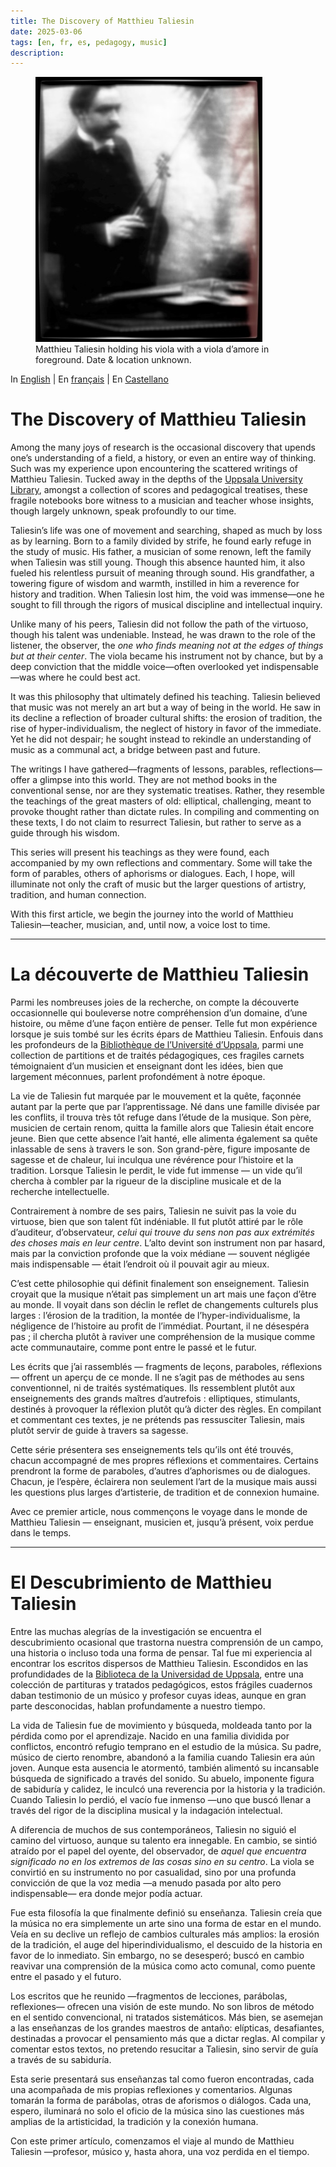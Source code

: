```yaml
---
title: The Discovery of Matthieu Taliesin
date: 2025-03-06
tags: [en, fr, es, pedagogy, music]
description: 
---
```


<figure>
<img src="/assets/img/matthieu-t.jpg" alt="Matthieu Taliesin, date and location unknown.">
<figcaption>Matthieu Taliesin holding his viola with a viola d’amore in foreground. Date & location unknown.</figcaption>
</figure>

In <a id="user-content-the-discovery-of-matthieu-taliesin" class="anchor" aria-label="Permalink: The Discovery of Matthieu Taliesin" href="#the-discovery-of-matthieu-taliesin">English</a> | En <a id="user-content-la-découverte-de-matthieu-taliesin" class="anchor" aria-label="Permalink: La découverte de Matthieu Taliesin" href="#la-découverte-de-matthieu-taliesin">français</a> | En <a id="user-content-el-descubrimiento-de-matthieu-taliesin" class="anchor" aria-label="Permalink: El Descubrimiento de Matthieu Taliesin" href="#el-descubrimiento-de-matthieu-taliesin">Castellano</a>
# The Discovery of Matthieu Taliesin

Among the many joys of research is the occasional discovery that upends one’s understanding of a field, a history, or even an entire way of thinking. Such was my experience upon encountering the scattered writings of Matthieu Taliesin. Tucked away in the depths of the [Uppsala University Library](https://en.wikipedia.org/wiki/Uppsala_University_Library), amongst a collection of scores and pedagogical treatises, these fragile notebooks bore witness to a musician and teacher whose insights, though largely unknown, speak profoundly to our time.

Taliesin’s life was one of movement and searching, shaped as much by loss as by learning. Born to a family divided by strife, he found early refuge in the study of music. His father, a musician of some renown, left the family when Taliesin was still young. Though this absence haunted him, it also fueled his relentless pursuit of meaning through sound. His grandfather, a towering figure of wisdom and warmth, instilled in him a reverence for history and tradition. When Taliesin lost him, the void was immense—one he sought to fill through the rigors of musical discipline and intellectual inquiry.

Unlike many of his peers, Taliesin did not follow the path of the virtuoso, though his talent was undeniable. Instead, he was drawn to the role of the listener, the observer, the *one who finds meaning not at the edges of things but at their center*. The viola became his instrument not by chance, but by a deep conviction that the middle voice—often overlooked yet indispensable—was where he could best act.

It was this philosophy that ultimately defined his teaching. Taliesin believed that music was not merely an art but a way of being in the world. He saw in its decline a reflection of broader cultural shifts: the erosion of tradition, the rise of hyper-individualism, the neglect of history in favor of the immediate. Yet he did not despair; he sought instead to rekindle an understanding of music as a communal act, a bridge between past and future.

The writings I have gathered—fragments of lessons, parables, reflections—offer a glimpse into this world. They are not method books in the conventional sense, nor are they systematic treatises. Rather, they resemble the teachings of the great masters of old: elliptical, challenging, meant to provoke thought rather than dictate rules. In compiling and commenting on these texts, I do not claim to resurrect Taliesin, but rather to serve as a guide through his wisdom.

This series will present his teachings as they were found, each accompanied by my own reflections and commentary. Some will take the form of parables, others of aphorisms or dialogues. Each, I hope, will illuminate not only the craft of music but the larger questions of artistry, tradition, and human connection.

With this first article, we begin the journey into the world of Matthieu Taliesin—teacher, musician, and, until now, a voice lost to time.

***

# La découverte de Matthieu Taliesin

Parmi les nombreuses joies de la recherche, on compte la découverte occasionnelle qui bouleverse notre compréhension d’un domaine, d’une histoire, ou même d’une façon entière de penser. Telle fut mon expérience lorsque je suis tombé sur les écrits épars de Matthieu Taliesin. Enfouis dans les profondeurs de la [Bibliothèque de l’Université d’Uppsala](https://fr.wikipedia.org/wiki/Bibliothèque_de_l%27université_d%27Uppsala), parmi une collection de partitions et de traités pédagogiques, ces fragiles carnets témoignaient d’un musicien et enseignant dont les idées, bien que largement méconnues, parlent profondément à notre époque.

La vie de Taliesin fut marquée par le mouvement et la quête, façonnée autant par la perte que par l’apprentissage. Né dans une famille divisée par les conflits, il trouva très tôt refuge dans l’étude de la musique. Son père, musicien de certain renom, quitta la famille alors que Taliesin était encore jeune. Bien que cette absence l’ait hanté, elle alimenta également sa quête inlassable de sens à travers le son. Son grand-père, figure imposante de sagesse et de chaleur, lui inculqua une révérence pour l’histoire et la tradition. Lorsque Taliesin le perdit, le vide fut immense — un vide qu’il chercha à combler par la rigueur de la discipline musicale et de la recherche intellectuelle.

Contrairement à nombre de ses pairs, Taliesin ne suivit pas la voie du virtuose, bien que son talent fût indéniable. Il fut plutôt attiré par le rôle d’auditeur, d’observateur, *celui qui trouve du sens non pas aux extrémités des choses mais en leur centre*. L’alto devint son instrument non par hasard, mais par la conviction profonde que la voix médiane — souvent négligée mais indispensable — était l’endroit où il pouvait agir au mieux.

C’est cette philosophie qui définit finalement son enseignement. Taliesin croyait que la musique n’était pas simplement un art mais une façon d’être au monde. Il voyait dans son déclin le reflet de changements culturels plus larges : l’érosion de la tradition, la montée de l’hyper-individualisme, la négligence de l’histoire au profit de l’immédiat. Pourtant, il ne désespéra pas ; il chercha plutôt à raviver une compréhension de la musique comme acte communautaire, comme pont entre le passé et le futur.

Les écrits que j’ai rassemblés — fragments de leçons, paraboles, réflexions — offrent un aperçu de ce monde. Il ne s’agit pas de méthodes au sens conventionnel, ni de traités systématiques. Ils ressemblent plutôt aux enseignements des grands maîtres d’autrefois : elliptiques, stimulants, destinés à provoquer la réflexion plutôt qu’à dicter des règles. En compilant et commentant ces textes, je ne prétends pas ressusciter Taliesin, mais plutôt servir de guide à travers sa sagesse.

Cette série présentera ses enseignements tels qu’ils ont été trouvés, chacun accompagné de mes propres réflexions et commentaires. Certains prendront la forme de paraboles, d’autres d’aphorismes ou de dialogues. Chacun, je l’espère, éclairera non seulement l’art de la musique mais aussi les questions plus larges d’artisterie, de tradition et de connexion humaine.

Avec ce premier article, nous commençons le voyage dans le monde de Matthieu Taliesin — enseignant, musicien et, jusqu’à présent, voix perdue dans le temps.

***

# El Descubrimiento de Matthieu Taliesin

Entre las muchas alegrías de la investigación se encuentra el descubrimiento ocasional que trastorna nuestra comprensión de un campo, una historia o incluso toda una forma de pensar. Tal fue mi experiencia al encontrar los escritos dispersos de Matthieu Taliesin. Escondidos en las profundidades de la [Biblioteca de la Universidad de Uppsala](https://es.wikipedia.org/wiki/Biblioteca_de_la_Universidad_de_Upsala), entre una colección de partituras y tratados pedagógicos, estos frágiles cuadernos daban testimonio de un músico y profesor cuyas ideas, aunque en gran parte desconocidas, hablan profundamente a nuestro tiempo.

La vida de Taliesin fue de movimiento y búsqueda, moldeada tanto por la pérdida como por el aprendizaje. Nacido en una familia dividida por conflictos, encontró refugio temprano en el estudio de la música. Su padre, músico de cierto renombre, abandonó a la familia cuando Taliesin era aún joven. Aunque esta ausencia le atormentó, también alimentó su incansable búsqueda de significado a través del sonido. Su abuelo, imponente figura de sabiduría y calidez, le inculcó una reverencia por la historia y la tradición. Cuando Taliesin lo perdió, el vacío fue inmenso —uno que buscó llenar a través del rigor de la disciplina musical y la indagación intelectual.

A diferencia de muchos de sus contemporáneos, Taliesin no siguió el camino del virtuoso, aunque su talento era innegable. En cambio, se sintió atraído por el papel del oyente, del observador, de *aquel que encuentra significado no en los extremos de las cosas sino en su centro*. La viola se convirtió en su instrumento no por casualidad, sino por una profunda convicción de que la voz media —a menudo pasada por alto pero indispensable— era donde mejor podía actuar.

Fue esta filosofía la que finalmente definió su enseñanza. Taliesin creía que la música no era simplemente un arte sino una forma de estar en el mundo. Veía en su declive un reflejo de cambios culturales más amplios: la erosión de la tradición, el auge del hiperindividualismo, el descuido de la historia en favor de lo inmediato. Sin embargo, no se desesperó; buscó en cambio reavivar una comprensión de la música como acto comunal, como puente entre el pasado y el futuro.

Los escritos que he reunido —fragmentos de lecciones, parábolas, reflexiones— ofrecen una visión de este mundo. No son libros de método en el sentido convencional, ni tratados sistemáticos. Más bien, se asemejan a las enseñanzas de los grandes maestros de antaño: elípticas, desafiantes, destinadas a provocar el pensamiento más que a dictar reglas. Al compilar y comentar estos textos, no pretendo resucitar a Taliesin, sino servir de guía a través de su sabiduría.

Esta serie presentará sus enseñanzas tal como fueron encontradas, cada una acompañada de mis propias reflexiones y comentarios. Algunas tomarán la forma de parábolas, otras de aforismos o diálogos. Cada una, espero, iluminará no solo el oficio de la música sino las cuestiones más amplias de la artisticidad, la tradición y la conexión humana.

Con este primer artículo, comenzamos el viaje al mundo de Matthieu Taliesin —profesor, músico y, hasta ahora, una voz perdida en el tiempo.

